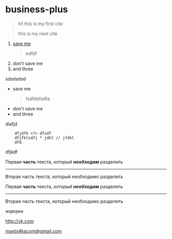 # business-plus

> hi! this is my first cite
>
> this is my next cite

1. [save me](http://vk.com) 
    > edfdf
1. don't save me
1. and three 

sdsdsdsd

* save me
    > fsdfdsfsdfa     
* don't save me
* and three

dlafjd

        dfjdfk <?> dfsdf
        dfjfklsdfj * jdkl // jfdkl
        dfd
        
dfjkdf 

Первая **часть** текста, *который* ***необходим*** разделить
***
Вторая часть текста, который необходимо разделить

Первая **часть** текста, *который* ***необходим*** разделить

---

Вторая часть текста, который необходимо разделить

wqeqwe

<http://vk.com>

<maxto4kacom@gmail.com>